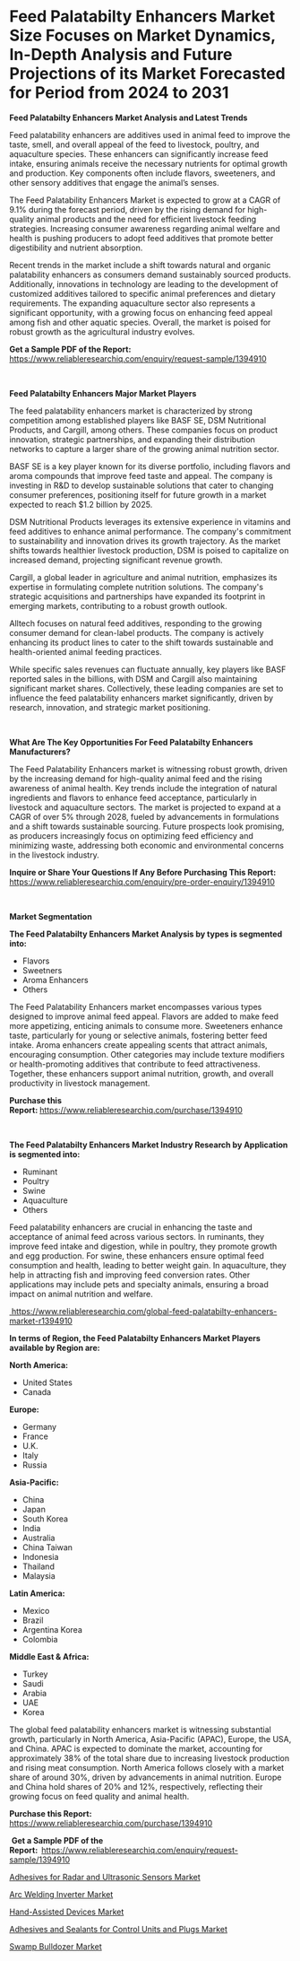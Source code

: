 <p><h1>Feed Palatabilty Enhancers Market Size Focuses on Market Dynamics, In-Depth Analysis and Future Projections of its Market Forecasted for Period from 2024 to 2031</h1></p><p><strong>Feed Palatabilty Enhancers Market Analysis and Latest Trends</strong></p>
<p><p>Feed palatability enhancers are additives used in animal feed to improve the taste, smell, and overall appeal of the feed to livestock, poultry, and aquaculture species. These enhancers can significantly increase feed intake, ensuring animals receive the necessary nutrients for optimal growth and production. Key components often include flavors, sweeteners, and other sensory additives that engage the animal’s senses.</p><p>The Feed Palatability Enhancers Market is expected to grow at a CAGR of 9.1% during the forecast period, driven by the rising demand for high-quality animal products and the need for efficient livestock feeding strategies. Increasing consumer awareness regarding animal welfare and health is pushing producers to adopt feed additives that promote better digestibility and nutrient absorption.</p><p>Recent trends in the market include a shift towards natural and organic palatability enhancers as consumers demand sustainably sourced products. Additionally, innovations in technology are leading to the development of customized additives tailored to specific animal preferences and dietary requirements. The expanding aquaculture sector also represents a significant opportunity, with a growing focus on enhancing feed appeal among fish and other aquatic species. Overall, the market is poised for robust growth as the agricultural industry evolves.</p></p>
<p><strong>Get a Sample PDF of the Report:&nbsp;</strong> <a href="https://www.reliableresearchiq.com/enquiry/request-sample/1394910">https://www.reliableresearchiq.com/enquiry/request-sample/1394910</a></p>
<p>&nbsp;</p>
<p><strong>Feed Palatabilty Enhancers Major Market Players</strong></p>
<p><p>The feed palatability enhancers market is characterized by strong competition among established players like BASF SE, DSM Nutritional Products, and Cargill, among others. These companies focus on product innovation, strategic partnerships, and expanding their distribution networks to capture a larger share of the growing animal nutrition sector.</p><p>BASF SE is a key player known for its diverse portfolio, including flavors and aroma compounds that improve feed taste and appeal. The company is investing in R&D to develop sustainable solutions that cater to changing consumer preferences, positioning itself for future growth in a market expected to reach $1.2 billion by 2025.</p><p>DSM Nutritional Products leverages its extensive experience in vitamins and feed additives to enhance animal performance. The company's commitment to sustainability and innovation drives its growth trajectory. As the market shifts towards healthier livestock production, DSM is poised to capitalize on increased demand, projecting significant revenue growth.</p><p>Cargill, a global leader in agriculture and animal nutrition, emphasizes its expertise in formulating complete nutrition solutions. The company's strategic acquisitions and partnerships have expanded its footprint in emerging markets, contributing to a robust growth outlook.</p><p>Alltech focuses on natural feed additives, responding to the growing consumer demand for clean-label products. The company is actively enhancing its product lines to cater to the shift towards sustainable and health-oriented animal feeding practices.</p><p>While specific sales revenues can fluctuate annually, key players like BASF reported sales in the billions, with DSM and Cargill also maintaining significant market shares. Collectively, these leading companies are set to influence the feed palatability enhancers market significantly, driven by research, innovation, and strategic market positioning.</p></p>
<p>&nbsp;</p>
<p><strong>What Are The Key Opportunities For Feed Palatabilty Enhancers Manufacturers?</strong></p>
<p><p>The Feed Palatability Enhancers market is witnessing robust growth, driven by the increasing demand for high-quality animal feed and the rising awareness of animal health. Key trends include the integration of natural ingredients and flavors to enhance feed acceptance, particularly in livestock and aquaculture sectors. The market is projected to expand at a CAGR of over 5% through 2028, fueled by advancements in formulations and a shift towards sustainable sourcing. Future prospects look promising, as producers increasingly focus on optimizing feed efficiency and minimizing waste, addressing both economic and environmental concerns in the livestock industry.</p></p>
<p><strong>Inquire or Share Your Questions If Any Before Purchasing This Report:</strong> <a href="https://www.reliableresearchiq.com/enquiry/pre-order-enquiry/1394910">https://www.reliableresearchiq.com/enquiry/pre-order-enquiry/1394910</a></p>
<p>&nbsp;</p>
<p><strong>Market Segmentation</strong></p>
<p><strong>The Feed Palatabilty Enhancers Market Analysis by types is segmented into:</strong></p>
<p><ul><li>Flavors</li><li>Sweetners</li><li>Aroma Enhancers</li><li>Others</li></ul></p>
<p><p>The Feed Palatability Enhancers market encompasses various types designed to improve animal feed appeal. Flavors are added to make feed more appetizing, enticing animals to consume more. Sweeteners enhance taste, particularly for young or selective animals, fostering better feed intake. Aroma enhancers create appealing scents that attract animals, encouraging consumption. Other categories may include texture modifiers or health-promoting additives that contribute to feed attractiveness. Together, these enhancers support animal nutrition, growth, and overall productivity in livestock management.</p></p>
<p><strong>Purchase this Report:&nbsp;</strong><a href="https://www.reliableresearchiq.com/purchase/1394910">https://www.reliableresearchiq.com/purchase/1394910</a></p>
<p>&nbsp;</p>
<p><strong>The Feed Palatabilty Enhancers Market Industry Research by Application is segmented into:</strong></p>
<p><ul><li>Ruminant</li><li>Poultry</li><li>Swine</li><li>Aquaculture</li><li>Others</li></ul></p>
<p><p>Feed palatability enhancers are crucial in enhancing the taste and acceptance of animal feed across various sectors. In ruminants, they improve feed intake and digestion, while in poultry, they promote growth and egg production. For swine, these enhancers ensure optimal feed consumption and health, leading to better weight gain. In aquaculture, they help in attracting fish and improving feed conversion rates. Other applications may include pets and specialty animals, ensuring a broad impact on animal nutrition and welfare.</p></p>
<p><a href="https://www.reliableresearchiq.com/global-feed-palatabilty-enhancers-market-r1394910">&nbsp;https://www.reliableresearchiq.com/global-feed-palatabilty-enhancers-market-r1394910</a></p>
<p><strong>In terms of Region, the Feed Palatabilty Enhancers Market Players available by Region are:</strong></p>
<p>
    <p> <strong> North America: </strong>
        <ul>
            <li>United States</li>
            <li>Canada</li>
        </ul>
        </p> 
    <p> <strong> Europe: </strong>
        <ul>
            <li>Germany</li>
            <li>France</li>
            <li>U.K.</li>
            <li>Italy</li>
            <li>Russia</li>
        </ul>
        </p> 
    <p> <strong> Asia-Pacific: </strong>
        <ul>
            <li>China</li>
            <li>Japan</li>
            <li>South Korea</li>
            <li>India</li>
            <li>Australia</li>
            <li>China Taiwan</li>
            <li>Indonesia</li>
            <li>Thailand</li>
            <li>Malaysia</li>
        </ul>
        </p> 
    <p> <strong> Latin America: </strong>
        <ul>
            <li>Mexico</li>
            <li>Brazil</li>
            <li>Argentina Korea</li>
            <li>Colombia</li>
        </ul>
        </p> 
    <p> <strong> Middle East & Africa: </strong>
        <ul>
            <li>Turkey</li>
            <li>Saudi</li>
            <li>Arabia</li>
            <li>UAE</li>
            <li>Korea</li>
        </ul>
    </p>
    </p>
<p><p>The global feed palatability enhancers market is witnessing substantial growth, particularly in North America, Asia-Pacific (APAC), Europe, the USA, and China. APAC is expected to dominate the market, accounting for approximately 38% of the total share due to increasing livestock production and rising meat consumption. North America follows closely with a market share of around 30%, driven by advancements in animal nutrition. Europe and China hold shares of 20% and 12%, respectively, reflecting their growing focus on feed quality and animal health.</p></p>
<p><strong>Purchase this Report: </strong><a href="https://www.reliableresearchiq.com/purchase/1394910">https://www.reliableresearchiq.com/purchase/1394910</a></p>
<p>&nbsp;<strong>Get a Sample PDF of the Report:&nbsp;&nbsp;</strong><a href="https://www.reliableresearchiq.com/enquiry/request-sample/1394910">https://www.reliableresearchiq.com/enquiry/request-sample/1394910</a></p>
<p><strong></strong></p>
<p><p><a href="https://issuu.com/reportprime-2/docs/adhesives-for-radar-and-ultrasonic-_96c1cef0764027">Adhesives for Radar and Ultrasonic Sensors Market</a></p><p><a href="https://www.linkedin.com/pulse/future-ready-strategic-insights-global-arc-welding-inverter-uxn5f?trackingId=JM08jfMRRzOY2nKXfurV2w%3D%3D">Arc Welding Inverter Market</a></p><p><a href="https://github.com/RogerBennett414/Market-Research-Report-List-1/blob/main/hand-assisted-devices-market.md">Hand-Assisted Devices Market</a></p><p><a href="https://issuu.com/reportprime-2/docs/adhesives-and-sealants-for-control-_c7aa162c36097c">Adhesives and Sealants for Control Units and Plugs Market</a></p><p><a href="https://www.linkedin.com/pulse/insights-swamp-bulldozer-industry-market-financial-status-size-spezf?trackingId=flomuFxhSoSeYncnK1fQeA%3D%3D">Swamp Bulldozer Market</a></p></p>